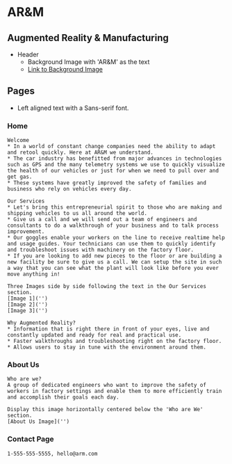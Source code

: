 # AR&M

## Augmented Reality & Manufacturing
* Header
    * Background Image with 'AR&M' as the text
    * [Link to Background Image]('')

## Pages
* Left aligned text with a Sans-serif font.

### Home
    Welcome
    * In a world of constant change companies need the ability to adapt and retool quickly. Here at AR&M we understand.
    * The car industry has benefitted from major advances in technologies such as GPS and the many telemetry systems we use to quickly visualize the health of our vehicles or just for when we need to pull over and get gas.
    * These systems have greatly improved the safety of families and business who rely on vehicles every day.

    Our Services
    * Let's bring this entrepreneurial spirit to those who are making and shipping vehicles to us all around the world.
    * Give us a call and we will send out a team of engineers and consultants to do a walkthrough of your business and to talk process improvement.
    * Our goggles enable your workers on the line to receive realtime help and usage guides. Your technicians can use them to quickly identify and troubleshoot issues with machinery on the factory floor.
    * If you are looking to add new pieces to the floor or are building a new facility be sure to give us a call. We can setup the site in such a way that you can see what the plant will look like before you ever move anything in!

    Three Images side by side following the text in the Our Services section.
    [Image 1]('')
    [Image 2]('')
    [Image 3]('')

    Why Augmented Reality?
    * Information that is right there in front of your eyes, live and constantly updated and ready for real and practical use.
    * Faster walkthroughs and troubleshooting right on the factory floor.
    * Allows users to stay in tune with the environment around them.

### About Us
    Who are we?
    A group of dedicated engineers who want to improve the safety of workers in factory settings and enable them to more efficiently train and accomplish their goals each day.

    Display this image horizontally centered below the 'Who are We' section.
    [About Us Image]('')

### Contact Page
    1-555-555-5555, hello@arm.com 
